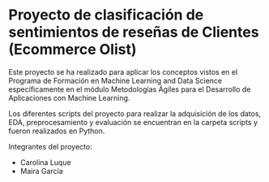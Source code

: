 # Proyecto de clasificación de sentimientos de reseñas de Clientes (Ecommerce Olist)

Este proyecto se ha realizado para aplicar los conceptos vistos en el Programa de Formación en Machine Learning and Data Science específicamente en el módulo  Metodologías Ágiles para el Desarrollo de Aplicaciones con Machine Learning. 

Los diferentes scripts del proyecto para realizar la adquisición de los datos, EDA, preprocesamiento y evaluación se encuentran en la carpeta scripts y fueron realizados en Python. 

Integrantes del proyecto:
* Carolina Luque
* Maira García
